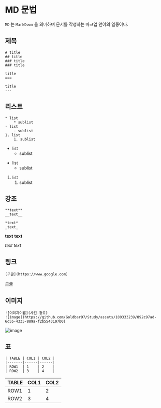 # MD 문법
`MD` 는 `MarkDown` 을 의미하며 문서를 작성하는 마크업 언어의 일종이다.

## 제목
```
# title
## title
### title
### title

title
===

title
---
```

## 리스트
```
* list
    * sublist
- list
    - sublist
1. list
    1. sublist
```

* list
    * sublist
- list
    - sublist
1. list
    1. sublist

## 강조
```
**text**
__text__

*text*
_text_
```

**text**
__text__

*text*
_text_

## 링크
```
[구글](https://www.google.com)
```

[구글](https://www.google.com)

## 이미지
```
![이미지이름](사진.경로)
![image](https://github.com/Goldbar97/Study/assets/100333239/892c97ad-6d55-4335-889a-f2b5543197b0)
```

![image](https://github.com/Goldbar97/Study/assets/100333239/892c97ad-6d55-4335-889a-f2b5543197b0)

## 표
```
| TABLE | COL1 | COL2 |
|-------|------|------|
| ROW1  | 1    | 2    |
| ROW2  | 3    | 4    |
```

| TABLE | COL1 | COL2 |
|-------|------|------|
| ROW1  | 1    | 2    |
| ROW2  | 3    | 4    |